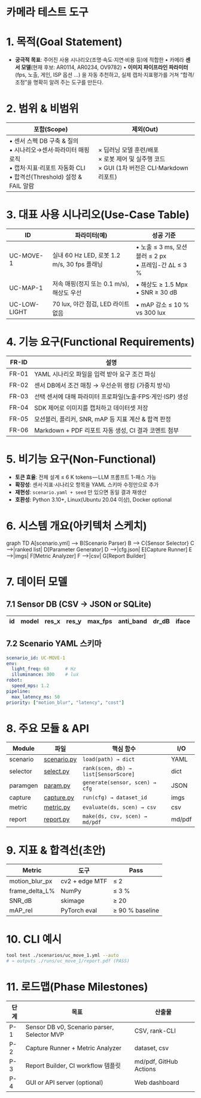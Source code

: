 # 카메라 테스트 도구

# 1. 목적(Goal Statement)

- **궁극적 목표**: 주어진 사용 시나리오(조명·속도·지연·비용 등)에 적합한
• 카메라 **센서 모델**(현재 후보: AR0114, AR0234, OV9782)
• **이미지 파이프라인 파라미터**(fps, 노출, 게인, ISP 옵션 …)
을 자동 추천하고, 실제 캡처·지표평가를 거쳐 “합격/조정”을 명확히 알려 주는 도구를 만든다.

# 2. 범위 & 비범위

| 포함(Scope) | 제외(Out) |
| --- | --- |
| • 센서 스펙 DB 구축 & 질의 <br>• 시나리오→센서·파라미터 매핑 로직 <br>• 캡처·지표·리포트 자동화 CLI <br>• 합격선(Threshold) 설정 & FAIL 알람 | × 딥러닝 모델 훈련/배포 <br>× 로봇 제어 및 실주행 코드 <br>× GUI (1차 버전은 CLI·Markdown 리포트) |

# 3. 대표 사용 시나리오(Use-Case Table)

| ID | 파라미터(예) | 성공 기준 |
| --- | --- | --- |
| UC-MOVE-1 | 실내 60 Hz LED, 로봇 1.2 m/s, 30 fps 플래닝 | • 노출 ≤ 3 ms, 모션블러 ≤ 2 px <br>• 프레임-간 ΔL ≤ 3 % |
| UC-MAP-1 | 저속 매핑(정지 또는 0.1 m/s), 해상도 우선 | • 해상도 ≥ 1.5 Mpx <br>• SNR ≥ 30 dB |
| UC-LOW-LIGHT | 70 lux, 야간 점검, LED 라이트 없음 | • mAP 감소 ≤ 10 % vs 300 lux |

# 4. 기능 요구(Functional Requirements)

| FR-ID | 설명 |
| --- | --- |
| FR-01 | YAML 시나리오 파일을 입력 받아 요구 조건 파싱 |
| FR-02 | 센서 DB에서 조건 매칭 → 우선순위 랭킹 (가중치 방식) |
| FR-03 | 선택 센서에 대해 파라미터 프로파일(노출·FPS·게인·ISP) 생성 |
| FR-04 | SDK 제어로 이미지를 캡처하고 데이터셋 저장 |
| FR-05 | 모션블러, 플리커, SNR, mAP 등 지표 계산 & 합격 판정 |
| FR-06 | Markdown + PDF 리포트 자동 생성, CI 결과 코멘트 첨부 |

# 5. 비기능 요구(Non-Functional)

- **토큰 효율**: 전체 설계 ≤ 6 K tokens — LLM 프롬프트 1-패스 가능
- **확장성**: 센서·지표·시나리오 항목을 YAML 스키마 수정만으로 추가
- **재현성**: `scenario.yaml + seed` 만 있으면 동일 결과 재생산
- **호환성**: Python 3.10+, Linux(Ubuntu 20.04 이상), Docker optional

# 6. 시스템 개요(아키텍처 스케치)

graph TD
A[scenario.yml] --> B(Scenario Parser)
B --> C{Sensor Selector}
C -->|ranked list| D[Parameter Generator]
D -->|cfg.json| E[Capture Runner]
E -->|imgs| F[Metric Analyzer]
F -->|csv| G[Report Builder]

# 7. 데이터 모델

## 7.1 Sensor DB (CSV → JSON or SQLite)

| id | model | res_x | res_y | max_fps | anti_band | dr_dB | iface | est_cost |
| --- | --- | --- | --- | --- | --- | --- | --- | --- |

## 7.2 Scenario YAML 스키마

```yaml
scenario_id: UC-MOVE-1
env:
  light_freq: 60      # Hz
  illuminance: 300    # lux
robot:
  speed_mps: 1.2
pipeline:
  max_latency_ms: 50
priority: ["motion_blur", "latency", "cost"]
```

# 8. 주요 모듈 & API

| Module | 파일 | 핵심 함수 | I/O |
| --- | --- | --- | --- |
| scenario | [scenario.py](http://scenario.py/) | `load(path) → dict` | YAML |
| selector | [select.py](http://select.py/) | `rank(scen, db) → list[SensorScore]` | dict |
| paramgen | [param.py](http://param.py/) | `generate(sensor, scen) → cfg` | JSON |
| capture | [capture.py](http://capture.py/) | `run(cfg) → dataset_id` | imgs |
| metric | [metric.py](http://metric.py/) | `evaluate(ds, scen) → csv` | csv |
| report | [report.py](http://report.py/) | `make(ds, csv, scen) → md/pdf` | md/pdf |

# 9. 지표 & 합격선(초안)

| Metric | 도구 | Pass |
| --- | --- | --- |
| motion_blur_px | cv2 + edge MTF | ≤ 2 |
| frame_delta_L% | NumPy | ≤ 3 % |
| SNR_dB | skimage | ≥ 20 |
| mAP_rel | PyTorch eval | ≥ 90 % baseline |

# 10. CLI 예시

```bash
tool test ./scenarios/uc_move_1.yml --auto
# → outputs ./runs/uc_move_1/report.pdf (PASS)

```

# 11. 로드맵(Phase Milestones)

| 단계 | 목표 | 산출물 |
| --- | --- | --- |
| P-1 | Sensor DB v0, Scenario parser, Selector MVP | CSV, rank-CLI |
| P-2 | Capture Runner + Metric Analyzer | dataset, csv |
| P-3 | Report Builder, CI workflow 템플릿 | md/pdf, GitHub Actions |
| P-4 | GUI or API server (optional) | Web dashboard |
